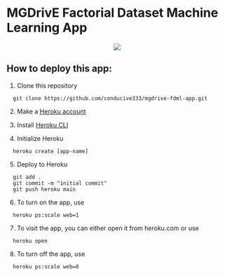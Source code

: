 # MGDrivE Factorial Dataset Machine Learning App

<p align="center"><img src="https://user-images.githubusercontent.com/45245420/102834902-1c1b8900-43aa-11eb-867e-9f7c93e73de3.png"/></p>

## How to deploy this app:

1. Clone this repository
```
  git clone https://github.com/conducive333/mgdrive-fdml-app.git
```

2. Make a [Heroku account](https://www.heroku.com/home)

3. Install [Heroku CLI](https://devcenter.heroku.com/articles/heroku-cli)

4. Initialize Heroku
```
  heroku create [app-name]
```

5. Deploy to Heroku
```
  git add .
  git commit -m "initial commit"
  git push heroku main
```

6. To turn on the app, use
```
  heroku ps:scale web=1
```

7. To visit the app, you can either open it from heroku.com or use 
```
  heroku open
```

8. To turn off the app, use
```
  heroku ps:scale web=0
```
